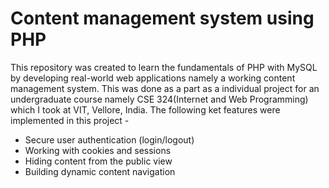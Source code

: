 # Content management system using PHP
This repository was created to learn the fundamentals of PHP with MySQL by developing
real-world web applications namely a working content management system.
This was done as a part as a individual project for an undergraduate course namely CSE 324(Internet and Web Programming) 
which I took at VIT, Vellore, India.
The following ket features were implemented in this project -
* Secure user authentication (login/logout)
* Working with cookies and sessions
* Hiding content from the public view
* Building dynamic content navigation
